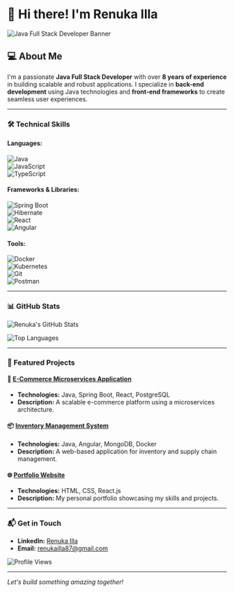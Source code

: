# 👋 Hi there! I'm Renuka Illa  

![Java Full Stack Developer Banner](https://raw.githubusercontent.com/renukailla/resources/main/profile_image.jpg)

## 💻 About Me
I'm a passionate **Java Full Stack Developer** with over **8 years of experience** in building scalable and robust applications. I specialize in **back-end development** using Java technologies and **front-end frameworks** to create seamless user experiences.

---

### 🛠️ Technical Skills

#### **Languages:**
![Java](https://img.shields.io/badge/Java-ED8B00?style=for-the-badge&logo=java&logoColor=white)  
![JavaScript](https://img.shields.io/badge/JavaScript-F7DF1E?style=for-the-badge&logo=javascript&logoColor=black)  
![TypeScript](https://img.shields.io/badge/TypeScript-007ACC?style=for-the-badge&logo=typescript&logoColor=white)

#### **Frameworks & Libraries:**
![Spring Boot](https://img.shields.io/badge/Spring_Boot-6DB33F?style=for-the-badge&logo=spring&logoColor=white)  
![Hibernate](https://img.shields.io/badge/Hibernate-59666C?style=for-the-badge&logo=hibernate&logoColor=white)  
![React](https://img.shields.io/badge/React-61DAFB?style=for-the-badge&logo=react&logoColor=black)  
![Angular](https://img.shields.io/badge/Angular-DD0031?style=for-the-badge&logo=angular&logoColor=white)

#### **Tools:**
![Docker](https://img.shields.io/badge/Docker-2496ED?style=for-the-badge&logo=docker&logoColor=white)  
![Kubernetes](https://img.shields.io/badge/Kubernetes-326CE5?style=for-the-badge&logo=kubernetes&logoColor=white)  
![Git](https://img.shields.io/badge/Git-F05032?style=for-the-badge&logo=git&logoColor=white)  
![Postman](https://img.shields.io/badge/Postman-FF6C37?style=for-the-badge&logo=postman&logoColor=white)

---

### 📊 GitHub Stats

![Renuka's GitHub Stats](https://github-readme-stats.vercel.app/api?username=renukailla&show_icons=true&theme=radical)

![Top Languages](https://github-readme-stats.vercel.app/api/top-langs/?username=renukailla&layout=compact&theme=radical)

---

### 🌟 Featured Projects

#### 🚀 [E-Commerce Microservices Application](https://github.com/renukailla/ecommerce-microservices)
- **Technologies:** Java, Spring Boot, React, PostgreSQL
- **Description:** A scalable e-commerce platform using a microservices architecture.

#### 📦 [Inventory Management System](https://github.com/renukailla/inventory-management)
- **Technologies:** Java, Angular, MongoDB, Docker
- **Description:** A web-based application for inventory and supply chain management.

#### 🌐 [Portfolio Website](https://github.com/renukailla/portfolio-website)
- **Technologies:** HTML, CSS, React.js
- **Description:** My personal portfolio showcasing my skills and projects.

---

### 📬 Get in Touch

- **LinkedIn:** [Renuka Illa](https://www.linkedin.com/in/renukailla)  
- **Email:** renukailla87@gmail.com  

![Profile Views](https://komarev.com/ghpvc/?username=renukailla&color=blue)

---

*Let's build something amazing together!*

